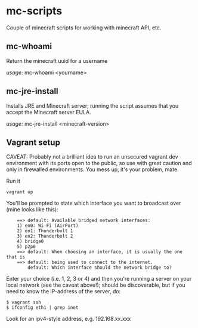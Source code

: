 # mc-scripts
Couple of minecraft scripts for working with minecraft API, etc.

## mc-whoami 
Return the minecraft uuid for a username

*usage:* mc-whoami \<yourname\>

## mc-jre-install
Installs JRE and Minecraft server; running the script assumes that you accept the Minecraft server EULA.

*usage:* mc-jre-install \<minecraft-version\>

## Vagrant setup
CAVEAT: Probably not a brilliant idea to run an unsecured vagrant dev environment with its ports open to the public, so use with great caution and only in firewalled environments. You mess up, it's your problem, mate.

Run it
```
vagrant up
```
You'll be prompted to state which interface you want to broadcast over (mine looks like this):

```
    ==> default: Available bridged network interfaces:
    1) en0: Wi-Fi (AirPort)
    2) en1: Thunderbolt 1
    3) en2: Thunderbolt 2
    4) bridge0
    5) p2p0
    ==> default: When choosing an interface, it is usually the one that is
    ==> default: being used to connect to the internet.
        default: Which interface should the network bridge to? 
```

Enter your choice (i.e. 1, 2, 3 or 4) and then you're running a server on your local network (see the caveat above!); should be discoverable, but if you need to know the IP-address of the server, do:
```
$ vagrant ssh
$ ifconfig eth1 | grep inet
```

Look for an ipv4-style address, e.g. 192.168.xx.xxx

